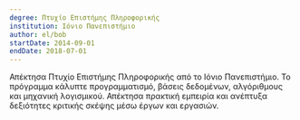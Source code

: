 ```yaml
---
degree: Πτυχίο Επιστήμης Πληροφορικής
institution: Ιόνιο Πανεπιστήμιο
author: el/bob
startDate: 2014-09-01
endDate: 2018-07-01
---
```


Απέκτησα Πτυχίο Επιστήμης Πληροφορικής από το Ιόνιο Πανεπιστήμιο. Το πρόγραμμα κάλυπτε προγραμματισμό, βάσεις δεδομένων, αλγόριθμους και μηχανική λογισμικού. Απέκτησα πρακτική εμπειρία και ανέπτυξα δεξιότητες κριτικής σκέψης μέσω έργων και εργασιών.
